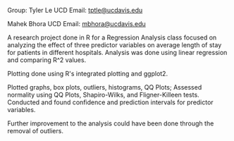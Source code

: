 Group:
Tyler Le
UCD Email: tptle@ucdavis.edu

Mahek Bhora
UCD Email: mbhora@ucdavis.edu

A research project done in R for a Regression Analysis class focused on analyzing the effect of three predictor variables on average length of stay for patients in different hospitals. Analysis was done using linear regression and comparing R^2 values.

Plotting done using R's integrated plotting and ggplot2.

Plotted graphs, box plots, outliers, histograms, QQ Plots;
Assessed normality using QQ Plots, Shapiro-Wilks, and Fligner-Killeen tests.
Conducted and found confidence and prediction intervals for predictor variables.

Further improvement to the analysis could have been done through the removal of outliers.
